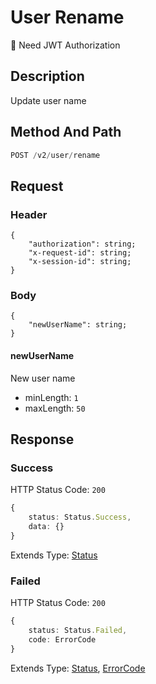 # User Rename

:key: Need JWT Authorization

## Description

Update user name

## Method And Path

```js
POST /v2/user/rename
```

## Request

### Header

```ts{2-4}
{
    "authorization": string;
    "x-request-id": string;
    "x-session-id": string;
}
```

### Body

```ts{2}
{
    "newUserName": string;
}
```

#### newUserName

New user name

* minLength: `1`
* maxLength: `50`

## Response

### Success

HTTP Status Code: `200`

```ts
{
    status: Status.Success,
    data: {}
}
```

Extends Type: [Status](/types/status)

### Failed

HTTP Status Code: `200`

```ts
{
    status: Status.Failed,
    code: ErrorCode
}
```

Extends Type: [Status](/types/status), [ErrorCode](/types/error-code)

